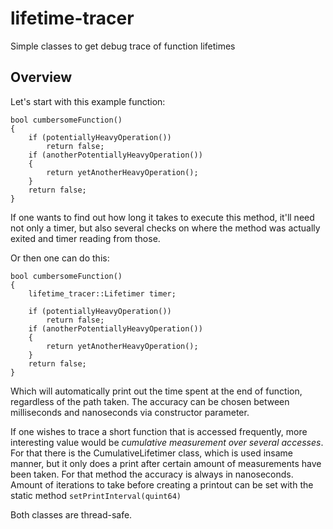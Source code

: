 # lifetime-tracer
Simple classes to get debug trace of function lifetimes

## Overview
Let's start with this example function:

```
bool cumbersomeFunction()
{
    if (potentiallyHeavyOperation())
        return false;
    if (anotherPotentiallyHeavyOperation())
    {
        return yetAnotherHeavyOperation();
    }
    return false;
}
```

If one wants to find out how long it takes to execute this method, it'll need not only a timer, but also several checks on where the method was actually exited and timer reading from those.

Or then one can do this:

```
bool cumbersomeFunction()
{
    lifetime_tracer::Lifetimer timer;
    
    if (potentiallyHeavyOperation())
        return false;
    if (anotherPotentiallyHeavyOperation())
    {
        return yetAnotherHeavyOperation();
    }
    return false;
}
```

Which will automatically print out the time spent at the end of function, regardless of the path taken. The accuracy can be chosen between milliseconds and nanoseconds via constructor parameter.

If one wishes to trace a short function that is accessed frequently, more interesting value would be *cumulative measurement over several accesses*. For that there is the CumulativeLifetimer class, which is used insame manner, but it only does a print after certain amount of measurements have been taken. For that method the accuracy is always in nanoseconds. Amount of iterations to take before creating a printout can be set with the static method `setPrintInterval(quint64)`

Both classes are thread-safe.
